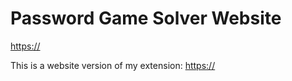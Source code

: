 # Password Game Solver Website

[https://](https://passwordgamesolver.netlify.app/)

This is a website version of my extension: [https://](https://github.com/SimPleased/Password-Game-Solver/releases)
